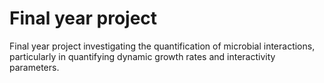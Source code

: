 # Final year project
Final year project investigating the quantification of microbial interactions, particularly in quantifying dynamic growth rates and interactivity parameters. 
